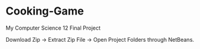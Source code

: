 # Cooking-Game
My Computer Science 12 Final Project

Download Zip -> Extract Zip File -> Open Project Folders through NetBeans.
